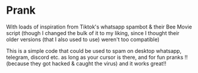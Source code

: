# Prank

With loads of inspiration from Tiktok's whatsapp spambot & their Bee Movie script (though I changed the bulk of it to my liking, since I thought their older versions (that I also used to use) weren't too compatible)

This is a simple code that could be used to spam on desktop whatsapp, telegram, discord etc. as long as your cursor is there, and for fun pranks !! (because they got hacked & caught the virus) and it works great!!
